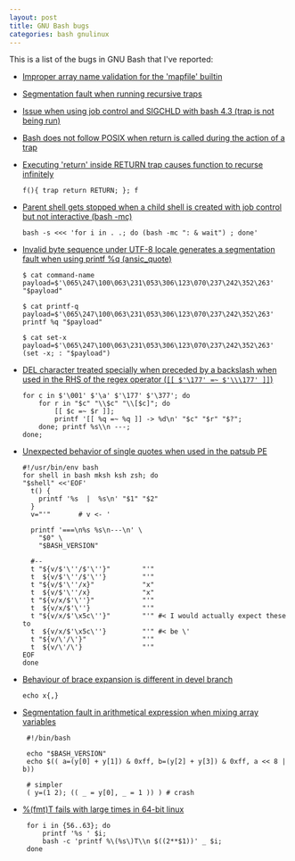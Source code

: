 ```yaml
---
layout: post
title: GNU Bash bugs
categories: bash gnulinux
---
```


This is a list of the bugs in GNU Bash that I've reported:

* [Improper array name validation for the 'mapfile' builtin](
   http://lists.gnu.org/archive/html/bug-bash/2014-11/msg00097.html)

* [Segmentation fault when running recursive traps](
   http://lists.gnu.org/archive/html/bug-bash/2014-11/msg00092.html)

* [Issue when using job control and SIGCHLD with bash 4.3 (trap is not being
   run)](
   http://lists.gnu.org/archive/html/bug-bash/2014-04/msg00051.html)

* [Bash does not follow POSIX when return is called during the action of a trap](
   http://lists.gnu.org/archive/html/bug-bash/2014-03/msg00053.html)

* [Executing 'return' inside RETURN trap causes function to recurse infinitely](
   http://lists.gnu.org/archive/html/bug-bash/2014-03/msg00033.html)
  
  `f(){ trap return RETURN; }; f`

* [Parent shell gets stopped when a child shell is created with job control but
   not interactive (bash -mc)](
   http://lists.gnu.org/archive/html/bug-bash/2014-02/msg00091.html)

  `bash -s <<< 'for i in . .; do (bash -mc ": & wait") ; done'`

* [Invalid byte sequence under UTF-8 locale generates a segmentation fault when
   using printf %q (ansic_quote)](
   http://lists.gnu.org/archive/html/bug-bash/2014-02/msg00052.html)

      $ cat command-name 
      payload=$'\065\247\100\063\231\053\306\123\070\237\242\352\263'
      "$payload"
      
      $ cat printf-q 
      payload=$'\065\247\100\063\231\053\306\123\070\237\242\352\263'
      printf %q "$payload"
      
      $ cat set-x 
      payload=$'\065\247\100\063\231\053\306\123\070\237\242\352\263'
      (set -x; : "$payload")

* [DEL character treated specially when preceded by a backslash when used in
   the RHS of the regex operator (`[[ $'\177' =~ $'\\\177' ]]`)](
   http://lists.gnu.org/archive/html/bug-bash/2014-01/msg00091.html)

      for c in $'\001' $'\a' $'\177' $'\377'; do
          for r in "$c" "\\$c" "\\[$c]"; do
              [[ $c =~ $r ]];
              printf '[[ %q =~ %q ]] -> %d\n' "$c" "$r" "$?";
          done; printf %s\\n ---;
      done;

* [Unexpected behavior of single quotes when used in the patsub PE](
   http://lists.gnu.org/archive/html/bug-bash/2013-03/msg00099.html)

      #!/usr/bin/env bash
      for shell in bash mksh ksh zsh; do
      "$shell" <<'EOF'
        t() {
          printf '%s  |  %s\n' "$1" "$2"
        }
        v="'"       # v <- '
      
        printf '===\n%s %s\n---\n' \
          "$0" \
          "$BASH_VERSION"
      
        #--
        t "${v/$'\''/$'\''}"        "'"
        t  ${v/$'\''/$'\''}         "'"
        t "${v/$'\''/x}"            "x"
        t  ${v/$'\''/x}             "x"
        t "${v/x/$'\''}"            "'"
        t  ${v/x/$'\''}             "'"
        t "${v/x/$'\x5c\''}"        "'" #< I would actually expect these to
        t  ${v/x/$'\x5c\''}         "'" #< be \'
        t "${v/\'/\'}"              "'"
        t  ${v/\'/\'}               "'"
      EOF
      done

* [Behaviour of brace expansion is different in devel branch](
   http://lists.gnu.org/archive/html/bug-bash/2013-01/msg00037.html)

   `echo x{,}`

* [Segmentation fault in arithmetical expression when mixing array
   variables](
   http://lists.gnu.org/archive/html/bug-bash/2013-01/msg00036.html)
  
       #!/bin/bash
       
       echo "$BASH_VERSION"
       echo $(( a=(y[0] + y[1]) & 0xff, b=(y[2] + y[3]) & 0xff, a << 8 | b))
       
       # simpler
       ( y=(1 2); (( _ = y[0], _ = 1 )) ) # crash

* [%(fmt)T fails with large times in 64-bit linux](
   http://lists.gnu.org/archive/html/bug-bash/2012-09/msg00049.html)

       for i in {56..63}; do
           printf '%s ' $i;
           bash -c 'printf %\(%s\)T\\n $((2**$1))' _ $i;
       done

